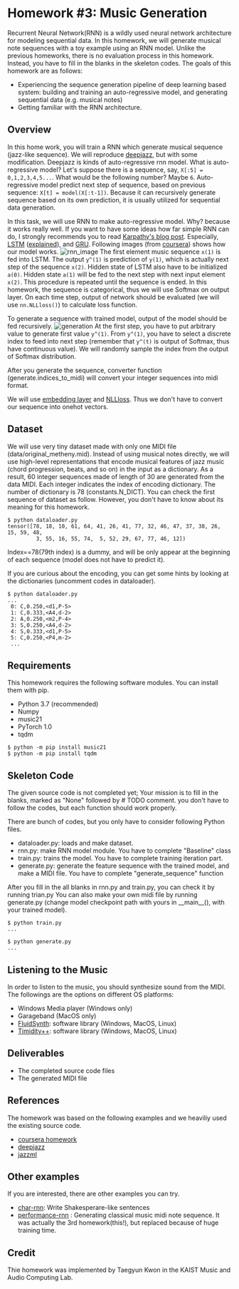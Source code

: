 # Homework #3: Music Generation

Recurrent Neural Network(RNN) is a wildly used neural network architecture for modeling sequential data. In this homework, we will generate musical note sequences with a toy example using an RNN model. Unlike the previous homeworks, there is no evaluation process in this homework. Instead, you have to fill in the blanks in the skeleton codes. The goals of this homework are as follows:

* Experiencing the sequence generation pipeline of deep learning based system: building and training an auto-regressive model, and generating sequential data (e.g. musical notes)
* Getting familiar with the RNN architecture.

## Overview
In this home work, you will train a RNN which generate musical sequence (jazz-like sequence). We will reproduce [deepjazz](https://github.com/jisungk/deepjazz), but with some modification. Deepjazz is kinds of auto-regressive rnn model. What is auto-regressive model? Let's suppose there is a sequence, say, ```X[:5] = 0,1,2,3,4,5...```. What would be the following number? Maybe ```6```. Auto-regressive model predict next step of sequence, based on previous sequence: ```X[t] = model(X[:t-1])```. Because it can recursively generate sequence based on its own prediction, it is usually utilized for sequential data generation.
 
 In this task, we will use RNN to make auto-regressive model. Why? because it works really well. If you want to have some ideas how far simple RNN can do, I strongly recommends you to read [Karpathy's blog post](http://karpathy.github.io/2015/05/21/rnn-effectiveness/). Especially, [LSTM](https://www.bioinf.jku.at/publications/older/2604.pdf) ([explained](https://colah.github.io/posts/2015-08-Understanding-LSTMs)), and [GRU](https://arxiv.org/abs/1412.3555). Following images (from [coursera](https://www.coursera.org/learn/nlp-sequence-models/home/welcome)) shows how our model works. 
![rnn_image](images/music_generation.png)
The first element music sequence ```x(1)```  is fed into LSTM. The output ```y^(1)``` is prediction of ```y(1)```, which is actually next step of the sequence ```x(2)```. Hidden state of LSTM also have to be initialized ```a(0)```. Hidden state ```a(1)``` will be fed to the next step with next input element ```x(2)```. This procedure is repeated until the sequence is ended. In this homework, the sequence is categorical, thus we will use Softmax on output layer. On each time step, output of network should be evaluated (we will use ```nn.NLLloss()```) to calculate loss function.

To generate a sequence with trained model, output of the model should be fed recursively. 
![generation](images/music_gen.png)
At the first step, you have to put arbitrary value to generate first value ```y^(1)```. From ```y^(1)```, you have to select a discrete index to feed into next step (remember that ```y^(t)``` is output of Softmax, thus have continuous value). We will randomly sample the index from the output of Softmax distribution.

After you generate the sequence, converter function (generate.indices_to_midi) will convert your integer sequences into midi format.

We will use [embedding layer](https://pytorch.org/docs/stable/nn.html#sparse-layers) and [NLLloss](https://pytorch.org/docs/stable/nn.html#nllloss). Thus we don't have to convert our sequence into onehot vectors.




## Dataset
We will use very tiny dataset made with only one MIDI file (data/original_metheny.mid). Instead of using musical notes directly, we will use high-level representations that encode musical features of jazz music (chord progression, beats, and so on) in the input as a dictionary. As a result, 60 integer sequences made of length of 30 are generated from the data MIDI. Each integer indicates the index of encoding dictionary. The number of dictionary is 78 (constants.N_DICT). You can check the first sequence of dataset as follow. However, you don't have to know about its meaning for this homework.
```
$ python dataloader.py
tensor([78, 18, 10, 61, 64, 41, 26, 41, 77, 32, 46, 47, 37, 38, 26, 15, 59, 48,
         3, 55, 16, 55, 74,  5, 52, 29, 67, 77, 46, 12])

```
Index==78(79th index) is a dummy, and will be only appear at the beginning of each sequence (model does not have to predict it). 

If you are curious about the encoding, you can get some hints by looking at the dictionaries (uncomment codes in dataloader). 
```
$ python dataloader.py
...
 0: C,0.250,<d1,P-5>
 1: C,0.333,<A4,d-2>
 2: A,0.250,<m2,P-4>
 3: S,0.250,<A4,d-2>
 4: S,0.333,<d1,P-5>
 5: C,0.250,<P4,m-2>
 ...
```

## Requirements 
This homework requires the following software modules. You can install them with pip.

* Python 3.7 (recommended)
* Numpy
* music21
* PyTorch 1.0
* tqdm


```
$ python -m pip install music21
$ python -m pip install tqdm
```

## Skeleton Code
The given source code is not completed yet; Your mission is to fill in the blanks, marked as "None" followed by # TODO comment.
you don't have to follow the codes, but each function should work properly.

There are bunch of codes, but you only have to consider following Python files.
* dataloader.py: loads and make dataset.
* rnn.py: make RNN model module. You have to complete "Baseline" class
* train.py: trains the model. You have to complete training iteration part.
* generate.py: generate the feature sequence with the trained model, and make a MIDI file. You 
have to complete "generate_sequence" function

After you fill in the all blanks in rnn.py and train.py, you can check it by running trian.py
You can also make your own midi file by running generate.py (change model checkpoint path with yours in \_\_main\_\_(), with your trained model).


```
$ python train.py
...

$ python generate.py
...
```

## Listening to the Music
In order to listen to the music, you should synthesize sound from the MIDI. The followings are the options on different OS platforms: 

* Windows Media player (Windows only)
* Garageband (MacOS only)
* [FluidSynth](http://www.fluidsynth.org/): software library (Windows, MacOS, Linux)
* [Timidity++](http://timidity.sourceforge.net/): software library (Windows, MacOS, Linux)


## Deliverables
* The completed source code files
* The generated MIDI file


## References
The homework was based on the following examples and we heaviliy used the existing source code.   

* [coursera homework](https://www.coursera.org/learn/nlp-sequence-models/home/welcome)
* [deepjazz](https://github.com/jisungk/deepjazz)
* [jazzml](https://github.com/evancchow/jazzml)


## Other examples
If you are interested, there are other examples you can try.

* [char-rnn](https://github.com/spro/char-rnn.pytorch): Write Shakesperare-like sentences
* [performance-rnn](https://magenta.tensorflow.org/performance-rnn) : Generating classical music midi note sequence. It was actually the 3rd homework(this!), but replaced because of huge training time.


## Credit
Thie homework was implemented by Taegyun Kwon in the KAIST Music and Audio Computing Lab.





